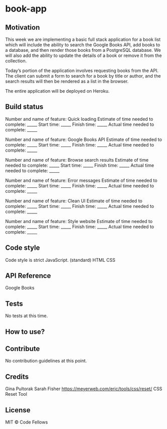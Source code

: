# book-app

## Motivation
This week we are implementing a basic full stack application for a book list which will include the ability to search the Google Books API, add books to a database, and then render those books from a PostgreSQL database. We will also add the ability to update the details of a book or remove it from the collection.

Today’s portion of the application involves requesting books from the API. The client can submit a form to search for a book by title or author, and the search results will then be rendered as a list in the browser.

The entire application will be deployed on Heroku.

## Build status
Number and name of feature: Quick loading
Estimate of time needed to complete: _____
Start time: _____
Finish time: _____
Actual time needed to complete: _____

Number and name of feature: Google Books API
Estimate of time needed to complete: _____
Start time: _____
Finish time: _____
Actual time needed to complete: _____

Number and name of feature: Browse search results
Estimate of time needed to complete: _____
Start time: _____
Finish time: _____
Actual time needed to complete: _____

Number and name of feature: Error messages
Estimate of time needed to complete: _____
Start time: _____
Finish time: _____
Actual time needed to complete: _____

Number and name of feature: Clean UI
Estimate of time needed to complete: _____
Start time: _____
Finish time: _____
Actual time needed to complete: _____

Number and name of feature: Style website
Estimate of time needed to complete: _____
Start time: _____
Finish time: _____
Actual time needed to complete: _____

## Code style
Code style is strict JavaScript. (standard)
HTML CSS 

## API Reference
Google Books

## Tests
No tests at this time. 

## How to use?

## Contribute
No contribution guidelines at this point. 

## Credits
Gina Pultorak 
Sarah Fisher 
https://meyerweb.com/eric/tools/css/reset/ CSS Reset Tool

## License
MIT © Code Fellows
